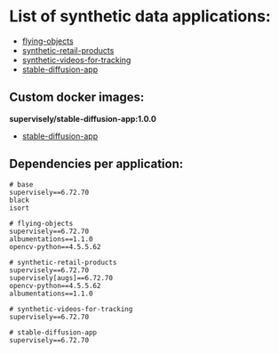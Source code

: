 # List of synthetic data applications:

- [flying-objects](https://github.com/supervisely-ecosystem/flying-objects)
- [synthetic-retail-products](https://github.com/supervisely-ecosystem/synthetic-retail-products)
- [synthetic-videos-for-tracking](https://github.com/supervisely-ecosystem/synthetic-videos-for-tracking)
- [stable-diffusion-app](https://github.com/supervisely-ecosystem/stable-diffusion-app)

## Custom docker images:

**supervisely/stable-diffusion-app:1.0.0**

- [stable-diffusion-app](https://github.com/supervisely-ecosystem/stable-diffusion-app)

## Dependencies per application:

```text
# base
supervisely==6.72.70
black
isort

# flying-objects
supervisely==6.72.70
albumentations==1.1.0
opencv-python==4.5.5.62

# synthetic-retail-products
supervisely==6.72.70
supervisely[augs]==6.72.70
opencv-python==4.5.5.62
albumentations==1.1.0

# synthetic-videos-for-tracking
supervisely==6.72.70

# stable-diffusion-app
supervisely==6.72.70
``````